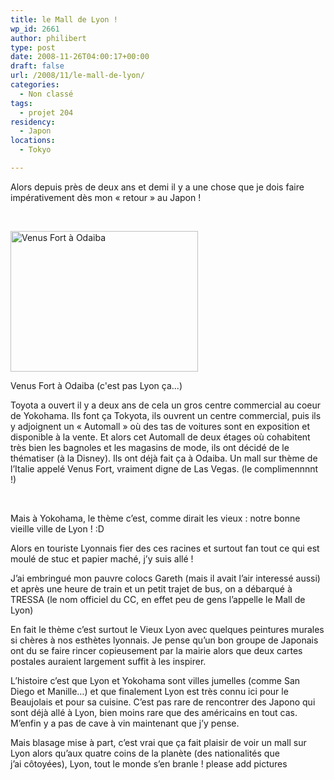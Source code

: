 ```yaml
---
title: le Mall de Lyon !
wp_id: 2661
author: philibert
type: post
date: 2008-11-26T04:00:17+00:00
draft: false
url: /2008/11/le-mall-de-lyon/
categories:
  - Non classé
tags:
  - projet 204
residency:
  - Japon
locations:
  - Tokyo

---
```

Alors depuis près de deux ans et demi il y a une chose que je dois faire impérativement dès mon « retour » au Japon !

 

<div id="attachment_717" class="wp-caption alignright" style="max-width: 300px">
  <a href="http://benmerde.com/wp-content/uploads/img_5342.jpg"><img class="size-medium wp-image-717" title="img_5342" src="http://benmerde.com/wp-content/uploads/img_5342.jpg" alt="Venus Fort à Odaiba" width="300" height="225" /></a>
  
  <p class="wp-caption-text">
    Venus Fort à Odaiba (c'est pas Lyon ça...)
  </p>
</div>

Toyota a ouvert il y a deux ans de cela un gros centre commercial au coeur de Yokohama. Ils font ça Tokyota, ils ouvrent un centre commercial, puis ils y adjoignent un « Automall » où des tas de voitures sont en exposition et disponible à la vente. Et alors cet Automall de deux étages où cohabitent très bien les bagnoles et les magasins de mode, ils ont décidé de le thématiser (à la Disney). Ils ont déjà fait ça à Odaiba. Un mall sur thème de l&rsquo;Italie appelé Venus Fort, vraiment digne de Las Vegas. (le complimennnnt !)

 

Mais à Yokohama, le thème c&rsquo;est, comme dirait les vieux : notre bonne vieille ville de Lyon ! :D

Alors en touriste Lyonnais fier des ces racines et surtout fan tout ce qui est moulé de stuc et papier maché, j&rsquo;y suis allé ! 

J&rsquo;ai embringué mon pauvre colocs Gareth (mais il avait l&rsquo;air interessé aussi) et après une heure de train et un petit trajet de bus, on a débarqué à TRESSA (le nom officiel du CC, en effet peu de gens l&rsquo;appelle le Mall de Lyon)

En fait le thème c&rsquo;est surtout le Vieux Lyon avec quelques peintures murales si chères à nos esthètes lyonnais. Je pense qu&rsquo;un bon groupe de Japonais ont du se faire rincer copieusement par la mairie alors que deux cartes postales auraient largement suffit à les inspirer.

L&rsquo;histoire c&rsquo;est que Lyon et Yokohama sont villes jumelles (comme San Diego et Manille&#8230;) et que finalement Lyon est très connu ici pour le Beaujolais et pour sa cuisine. C&rsquo;est pas rare de rencontrer des Japono qui sont déjà allé à Lyon, bien moins rare que des américains en tout cas. M&rsquo;enfin y a pas de cave à vin maintenant que j&rsquo;y pense.

Mais blasage mise à part, c&rsquo;est vrai que ça fait plaisir de voir un mall sur Lyon alors qu&rsquo;aux quatre coins de la planète (des nationalités que j&rsquo;ai côtoyées), Lyon, tout le monde s&rsquo;en branle ! please add pictures